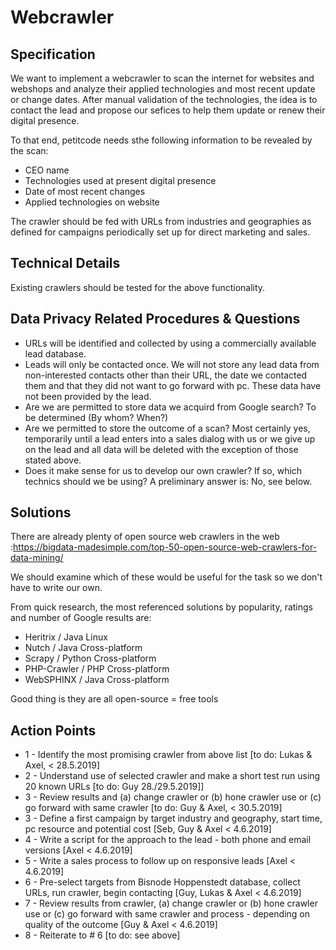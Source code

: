 <!-- TITLE: Webcrawler -->
<!-- SUBTITLE: A quick summary of Webcrawler Project -->

# Webcrawler

## Specification

We want to implement a webcrawler to scan the internet for websites and webshops and analyze their applied technologies and most recent update or change dates. After manual validation of the technologies, the idea is to contact the lead and propose our sefices to help them update or renew their digital presence.

To that end, petitcode needs sthe following information to be revealed by the scan:

- CEO name
- Technologies used at present digital presence
- Date of most recent changes
- Applied technologies on website

The crawler should be fed with URLs from industries and geographies as defined for campaigns periodically set up for direct marketing and sales.


## Technical Details

Existing crawlers should be tested for the above functionality. 


## Data Privacy Related Procedures & Questions

* URLs will be identified and collected by using a commercially available lead database.
* Leads will only be contacted once.  We will not store any lead data from non-interested contacts other than their URL, the date we contacted them and that they did not want to go forward with pc.  These data have not been provided by the lead.
* Are we are permitted to store data we acquird from Google search?  To be determined (By whom? When?)
* Are we permitted to store the outcome of a scan?  Most certainly yes, temporarily until a lead enters into a sales dialog with us or we give up on the lead and all data will be deleted with the exception of those stated above.	
* Does it make sense for us to develop our own crawler?  If so, which technics should we be using?  A preliminary answer is: No, see below.


## Solutions

There are already plenty of open source web crawlers in the web :https://bigdata-madesimple.com/top-50-open-source-web-crawlers-for-data-mining/

We should examine which of these would be useful for the task so we don't have to write our own.

From quick research, the most referenced solutions by popularity, ratings and number of Google results are:
- Heritrix /	Java	Linux
- Nutch	/ Java	Cross-platform
- Scrapy /	Python	Cross-platform
- PHP-Crawler	/ PHP	Cross-platform
- WebSPHINX	/ Java	Cross-platform

Good thing is they are all open-source = free tools


## Action Points

* 1 - Identify the most promising crawler from above list [to do: Lukas & Axel, < 28.5.2019]
* 2 - Understand use of selected crawler and make a short test run using 20 known URLs [to do: Guy 28./29.5.2019]]
* 3 - Review results and (a) change crawler or (b) hone crawler use or (c) go forward with same crawler [to do: Guy & Axel, < 30.5.2019] 
* 3 - Define a first campaign by target industry and geography, start time, pc resource and potential cost [Seb, Guy & Axel < 4.6.2019]
* 4 - Write a script for the approach to the lead - both phone and email versions [Axel < 4.6.2019]
* 5 - Write a sales process to follow up on responsive leads [Axel < 4.6.2019]
* 6 - Pre-select targets from Bisnode Hoppenstedt database, collect URLs, run crawler, begin contacting [Guy, Lukas & Axel < 4.6.2019]
* 7 - Review results from crawler, (a) change crawler or (b) hone crawler use or (c) go forward with same crawler and process - depending on quality of the outcome [Guy & Axel < 4.6.2019]
* 8 - Reiterate to # 6 [to do: see above]